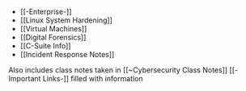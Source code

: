 - [[-Enterprise-]]
- [[Linux System Hardening]]
- [[Virtual Machines]]
- [[Digital Forensics]]
- [[C-Suite Info]]
- [[Incident Response Notes]]

Also includes class notes taken in [[~Cybersecurity Class Notes]]
[[-Important Links-]] filled with information